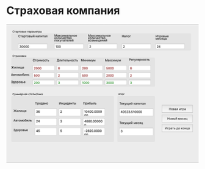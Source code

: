 # Страховая компания

![alt text](https://github.com/halingeorge/insurance_company/blob/master/img/ui.png "UI")

